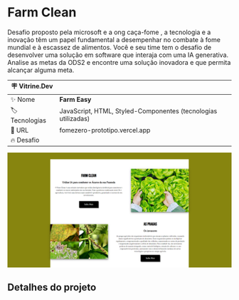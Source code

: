

# Farm Clean

Desafio proposto pela microsoft e a ong caça-fome , a tecnologia e a inovação têm um papel fundamental a desempenhar no combate à fome mundial e à escassez de alimentos. Você e seu time tem o desafio de desenvolver uma solução em software que interaja com uma IA generativa. Analise as metas da ODS2 e encontre uma solução inovadora e que permita alcançar alguma meta.

| :placard: Vitrine.Dev |     |
| -------------  | --- |
| :sparkles: Nome        | **Farm Easy**
| :label: Tecnologias | JavaScript, HTML, Styled-Componentes (tecnologias utilizadas)
| :rocket: URL         | fomezero-prototipo.vercel.app
| :fire: Desafio     | 

<!-- Inserir imagem com a #vitrinedev ao final do link -->
![](https://github.com/Arttutu/fomezero-prototipo/blob/master/index.png?raw=true#vitrinedev)

## Detalhes do projeto


